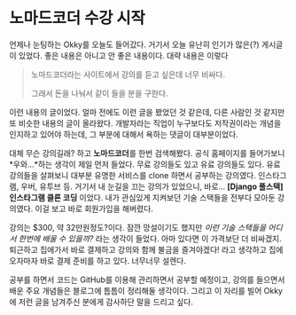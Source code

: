 # 노마드코더 수강 시작

언제나 눈팅하는 Okky를 오늘도 들어갔다. 거기서 오늘 유난히 인기가 많은(?) 게시글이 있었다. 좋은 내용은 아니고 안 좋은 내용이다. 대략 내용은 이렇다

> 노마드코더라는 사이트에서 강의를 듣고 싶은데 너무 비싸다.
>
> 그래서 돈을 나눠서 같이 들을 분을 구한다.

이런 내용의 글이었다. 얼마 전에도 이런 글을 봤었던 것 같은데, 다른 사람인 것 같지만 또 비슷한 내용의 글이 올라왔다. 개발자라는 직업이 누구보다도 저작권이라는 개념을 인지하고 있어야 하는데, 그 부분에 대해서 욕하는 댓글이 대부분이었다.

대체 무슨 강의길래? 하고 **노마드코더**를 한번 검색해봤다. 공식 홈페이지를 들어가보니 *우와...*하는 생각이 제일 먼저 들었다. 무료 강의들도 있고 유료 강의들도 있다. 유료 강의들을 살펴보니 대부분 유명한 서비스를 clone 하면서 공부하는 강의였다. 인스타그램, 우버, 유투브 등. 거기서 내 눈길을 끄는 강의가 있었으니, 바로... **[Django 풀스택] 인스타그램 클론 코딩** 이었다. 내가 관심있게 지켜보던 기술 스택들을 전부다 모아둔 강의였다. 이걸 보고 바로 회원가입을 해버렸다.

강의는 $300, 약 32만원정도?이다. 잠깐 망설이기도 했지만 *이런 기술 스택들을 어디서 한번에 배울 수 있을까?* 라는 생각이 들었다. 아마 있다면 이 가격보단 더 비싸겠지. 퇴근하고 집에가서 바로 결제하고 강의와 함께 불금을 즐겨야겠다! 라고 생각하고 집에 오자마자 바로 결제 준비를 하고 있다. 너무너무 설렌다.

공부를 하면서 코드는 GitHub를 이용해 관리하면서 공부할 예정이고, 강의를 들으면서 배운 주요 개념들은 블로그에 틈틈이 정리해둘 생각이다. 그리고 이 자리를 빌어 Okky에 저런 글을 남겨주신 분에게 감사하단 말을 드리고 싶다.